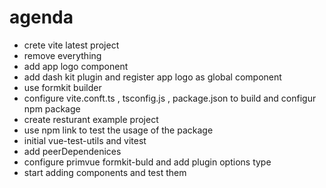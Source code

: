 # agenda

- crete vite latest project
- remove everything
- add app logo component
- add dash kit plugin and register app logo as global component
- use formkit builder
- configure vite.conft.ts , tsconfig.js , package.json to build and configur npm package
- create resturant example project
- use npm link to test the usage of the package
- initial vue-test-utils and vitest
- add peerDependenices
- configure primvue formkit-buld and add plugin options type
- start adding components and test them
